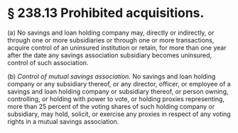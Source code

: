 # § 238.13   Prohibited acquisitions.

(a) No savings and loan holding company may, directly or indirectly, or through one or more subsidiaries or through one or more transactions, acquire control of an uninsured institution or retain, for more than one year after the date any savings association subsidiary becomes uninsured, control of such association.


(b) *Control of mutual savings association.* No savings and loan holding company or any subsidiary thereof, or any director, officer, or employee of a savings and loan holding company or subsidiary thereof, or person owning, controlling, or holding with power to vote, or holding proxies representing, more than 25 percent of the voting shares of such holding company or subsidiary, may hold, solicit, or exercise any proxies in respect of any voting rights in a mutual savings association.




